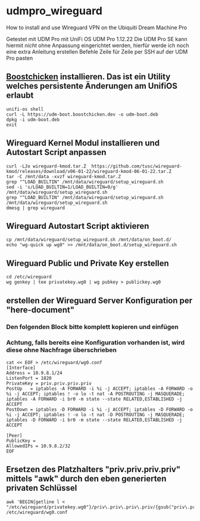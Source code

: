 # udmpro_wireguard
How to install and use Wireguard VPN on the Ubiquiti Dream Machine Pro

Getestet mit UDM Pro mit UniFi OS UDM Pro 1.12.22
Die UDM Pro SE kann hiermit _nicht_ ohne Anpassung eingerichtet werden, hierfür werde ich noch eine extra Anleitung erstellen
Befehle Zeile für Zeile per SSH auf der UDM Pro pasten

## [Boostchicken](https://github.com/unifi-utilities/unifios-utilities/blob/main/on-boot-script/README.md) installieren. Das ist ein Utility welches persistente Änderungen am UnifiOS erlaubt
```
unifi-os shell
curl -L https://udm-boot.boostchicken.dev -o udm-boot.deb
dpkg -i udm-boot.deb
exit
```
## Wireguard Kernel Modul installieren und Autostart Script anpassen
```
curl -LJo wireguard-kmod.tar.Z  https://github.com/tusc/wireguard-kmod/releases/download/v06-01-22/wireguard-kmod-06-01-22.tar.Z
tar -C /mnt/data -xvzf wireguard-kmod.tar.Z
grep "^LOAD_BUILTIN" /mnt/data/wireguard/setup_wireguard.sh
sed -i 's/LOAD_BUILTIN=1/LOAD_BUILTIN=0/g' /mnt/data/wireguard/setup_wireguard.sh
grep "^LOAD_BUILTIN" /mnt/data/wireguard/setup_wireguard.sh
/mnt/data/wireguard/setup_wireguard.sh
dmesg | grep wireguard
```
## Wireguard Autostart Script aktivieren
```
cp /mnt/data/wireguard/setup_wireguard.sh /mnt/data/on_boot.d/
echo "wg-quick up wg0" >> /mnt/data/on_boot.d/setup_wireguard.sh
```

## Wireguard Public und Private Key erstellen
```
cd /etc/wireguard
wg genkey | tee privatekey.wg0 | wg pubkey > publickey.wg0
```
## erstellen der Wireguard Server Konfiguration per "here-document"
### Den folgenden Block bitte komplett kopieren und einfügen
### Achtung, falls bereits eine Konfiguration vorhanden ist, wird diese ohne Nachfrage überschrieben
```
cat << EOF > /etc/wireguard/wg0.conf
[Interface]
Address = 10.9.8.1/24
ListenPort = 1820
PrivateKey = priv.priv.priv.priv
PostUp   = iptables -A FORWARD -i %i -j ACCEPT; iptables -A FORWARD -o %i -j ACCEPT; iptables ! -o lo -t nat -A POSTROUTING -j MASQUERADE; iptables -A FORWARD -i br0 -m state --state RELATED,ESTABLISHED -j ACCEPT
PostDown = iptables -D FORWARD -i %i -j ACCEPT; iptables -D FORWARD -o %i -j ACCEPT; iptables ! -o lo -t nat -D POSTROUTING -j MASQUERADE; iptables -D FORWARD -i br0 -m state --state RELATED,ESTABLISHED -j ACCEPT

[Peer]
PublicKey = 
AllowedIPs = 10.9.8.2/32
EOF
```
## Ersetzen des Platzhalters "priv.priv.priv.priv" mittels "awk" durch den eben generierten privaten Schlüssel
```
awk 'BEGIN{getline l < "/etc/wireguard/privatekey.wg0"}/priv\.priv\.priv\.priv/{gsub("priv\.priv\.priv\.priv",l)}1' /etc/wireguard/wg0.conf
```

